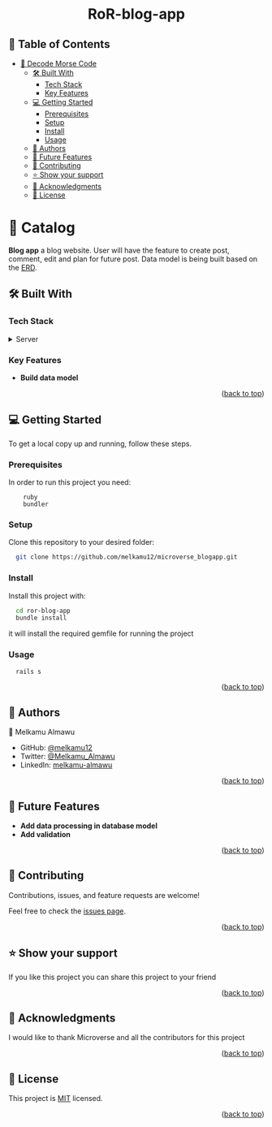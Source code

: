 <a name="readme-top"></a>

<div align="center">

  <h1><b>RoR-blog-app</b></h1>

</div>

<!-- TABLE OF CONTENTS -->

## 📗 Table of Contents

- [📖 Decode Morse Code ](#decode-morse-code)
  - [🛠 Built With ](#built-with)
    - [Tech Stack ](#tech-stack)
    - [Key Features ](#key-features)
  <!-- - [Live Demo](#live-demo) -->
  - [💻 Getting Started ](#getting-started)
    - [Prerequisites](#prerequisites)
    - [Setup](#setup)
    - [Install](#install)
    - [Usage](#usage)
  - [👥 Authors ](#authors)
  - [🔭 Future Features ](#future-features)
  - [🤝 Contributing ](#contributing)
  - [⭐️ Show your support ](#️show-your-support)
  - [🙏 Acknowledgments ](#acknowledgments)
  - [📝 License ](#license)

<!-- PROJECT DESCRIPTION -->

# 📖 Catalog <a name="about-project"></a>

**Blog app** a blog website. User will have the feature to create post, comment, edit and plan for future post. Data model is being built based on the [ERD](./blog_app_erd_v1_1.png).

## 🛠 Built With <a name="built-with"></a>

### Tech Stack <a name="tech-stack"></a>

<details>
  <summary>Server</summary>
    <li><a href="https://www.ruby-lang.org/en/">Ruby</a></li>
</details>

<!-- Features -->

### Key Features <a name="key-features"></a>

- **Build data model**

<p align="right">(<a href="#readme-top">back to top</a>)</p>


## 💻 Getting Started <a name="getting-started"></a>

To get a local copy up and running, follow these steps.

### Prerequisites

In order to run this project you need:

```
    ruby
    bundler
```

### Setup

Clone this repository to your desired folder:

```bash
  git clone https://github.com/melkamu12/microverse_blogapp.git 
```

### Install

Install this project with:

```bash
  cd ror-blog-app
  bundle install
```

it will install the required gemfile for running the project

### Usage

```bash
  rails s
```

<p align="right">(<a href="#readme-top">back to top</a>)</p>

<!-- AUTHORS -->

## 👥 Authors <a name="author"></a>

👤 Melkamu Almawu
- GitHub: [@melkamu12](https://github.com/melkamu12)
- Twitter: [@Melkamu_Almawu](https://twitter.com/Melkamu_Almawu)
- LinkedIn: [melkamu-almawu](https://www.linkedin.com/in/melkamu-almawu/)


<p align="right">(<a href="#readme-top">back to top</a>)</p>

<!-- FUTURE FEATURES -->

## 🔭 Future Features <a name="future-features"></a>

- **Add data processing in database model**
- **Add validation**

<p align="right">(<a href="#readme-top">back to top</a>)</p>

<!-- CONTRIBUTING -->

## 🤝 Contributing <a name="contributing"></a>

Contributions, issues, and feature requests are welcome!

Feel free to check the [issues page](https://github.com/melkamu12/microverse_blogapp/issues).

<p align="right">(<a href="#readme-top">back to top</a>)</p>

<!-- SUPPORT -->

## ⭐️ Show your support <a name="support"></a>

If you like this project you can share this project to your friend

<p align="right">(<a href="#readme-top">back to top</a>)</p>

<!-- ACKNOWLEDGEMENTS -->

## 🙏 Acknowledgments <a name="acknowledgements"></a>

I would like to thank Microverse and all the contributors for this project

<p align="right">(<a href="#readme-top">back to top</a>)</p>

<!-- LICENSE -->

## 📝 License <a name="license"></a>

This project is [MIT](./LICENCE) licensed.

<p align="right">(<a href="#readme-top">back to top</a>)</p>
